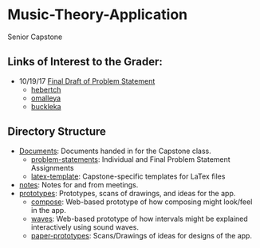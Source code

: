 # Music-Theory-Application
Senior Capstone

## Links of Interest to the Grader:
- 10/19/17 [Final Draft of Problem Statement](Documents/problem-statement/final-draft)
  - [hebertch](Documents/problem-statement/hebertch)
  - [omalleya](Documents/problem-statement/omalleya)
  - [buckleka](Documents/problem-statement/buckleka)

## Directory Structure
- [Documents](Documents): Documents handed in for the Capstone class.
  - [problem-statements](Documents/problem-statement): Individual and Final Problem Statement Assignments
  - [latex-template](Documents/latex-template): Capstone-specific templates for LaTex files
- [notes](notes): Notes for and from meetings.
- [prototypes](prototypes): Prototypes, scans of drawings, and ideas for the app.
  - [compose](prototypes/compose): Web-based prototype of how composing might look/feel in the app.
  - [waves](prototypes/waves): Web-based prototype of how intervals might be explained
    interactively using sound waves.
  - [paper-prototypes](prototypes/paper-prototypes): Scans/Drawings of ideas for designs of the app.
